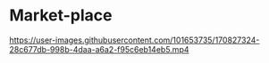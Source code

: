 # Market-place


https://user-images.githubusercontent.com/101653735/170827324-28c677db-998b-4daa-a6a2-f95c6eb14eb5.mp4

